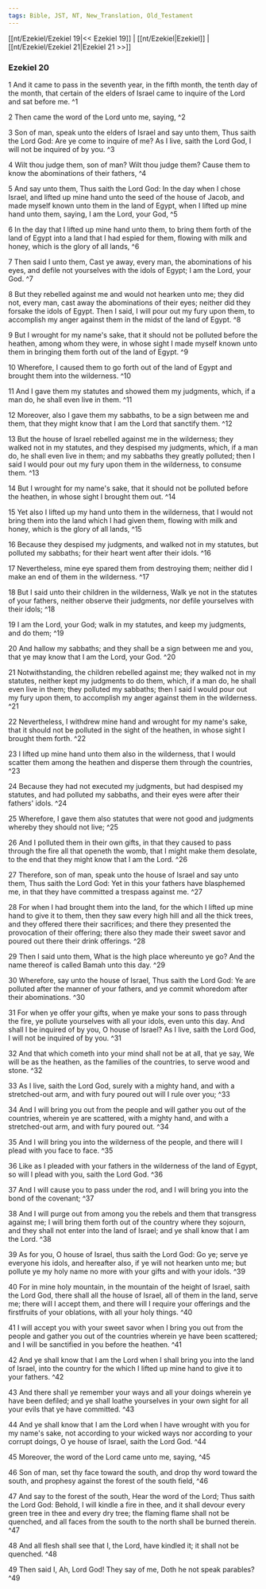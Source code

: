 ```yaml
---
tags: Bible, JST, NT, New_Translation, Old_Testament
---
```


[[nt/Ezekiel/Ezekiel 19|<< Ezekiel 19]] | [[nt/Ezekiel|Ezekiel]] | [[nt/Ezekiel/Ezekiel 21|Ezekiel 21 >>]]

### Ezekiel 20

1 And it came to pass in the seventh year, in the fifth month, the tenth day of the month, that certain of the elders of Israel came to inquire of the Lord and sat before me.  ^1

2 Then came the word of the Lord unto me, saying,  ^2

3 Son of man, speak unto the elders of Israel and say unto them, Thus saith the Lord God: Are ye come to inquire of me? As I live, saith the Lord God, I will not be inquired of by you.  ^3

4 Wilt thou judge them, son of man? Wilt thou judge them? Cause them to know the abominations of their fathers,  ^4

5 And say unto them, Thus saith the Lord God: In the day when I chose Israel, and lifted up mine hand unto the seed of the house of Jacob, and made myself known unto them in the land of Egypt, when I lifted up mine hand unto them, saying, I am the Lord, your God,  ^5

6 In the day that I lifted up mine hand unto them, to bring them forth of the land of Egypt into a land that I had espied for them, flowing with milk and honey, which is the glory of all lands,  ^6

7 Then said I unto them, Cast ye away, every man, the abominations of his eyes, and defile not yourselves with the idols of Egypt; I am the Lord, your God.  ^7

8 But they rebelled against me and would not hearken unto me; they did not, every man, cast away the abominations of their eyes; neither did they forsake the idols of Egypt. Then I said, I will pour out my fury upon them, to accomplish my anger against them in the midst of the land of Egypt.  ^8

9 But I wrought for my name\'s sake, that it should not be polluted before the heathen, among whom they were, in whose sight I made myself known unto them in bringing them forth out of the land of Egypt.  ^9

10 Wherefore, I caused them to go forth out of the land of Egypt and brought them into the wilderness.  ^10

11 And I gave them my statutes and showed them my judgments, which, if a man do, he shall even live in them.  ^11

12 Moreover, also I gave them my sabbaths, to be a sign between me and them, that they might know that I am the Lord that sanctify them.  ^12

13 But the house of Israel rebelled against me in the wilderness; they walked not in my statutes, and they despised my judgments, which, if a man do, he shall even live in them; and my sabbaths they greatly polluted; then I said I would pour out my fury upon them in the wilderness, to consume them.  ^13

14 But I wrought for my name\'s sake, that it should not be polluted before the heathen, in whose sight I brought them out.  ^14

15 Yet also I lifted up my hand unto them in the wilderness, that I would not bring them into the land which I had given them, flowing with milk and honey, which is the glory of all lands,  ^15

16 Because they despised my judgments, and walked not in my statutes, but polluted my sabbaths; for their heart went after their idols.  ^16

17 Nevertheless, mine eye spared them from destroying them; neither did I make an end of them in the wilderness.  ^17

18 But I said unto their children in the wilderness, Walk ye not in the statutes of your fathers, neither observe their judgments, nor defile yourselves with their idols;  ^18

19 I am the Lord, your God; walk in my statutes, and keep my judgments, and do them;  ^19

20 And hallow my sabbaths; and they shall be a sign between me and you, that ye may know that I am the Lord, your God.  ^20

21 Notwithstanding, the children rebelled against me; they walked not in my statutes, neither kept my judgments to do them, which, if a man do, he shall even live in them; they polluted my sabbaths; then I said I would pour out my fury upon them, to accomplish my anger against them in the wilderness.  ^21

22 Nevertheless, I withdrew mine hand and wrought for my name\'s sake, that it should not be polluted in the sight of the heathen, in whose sight I brought them forth.  ^22

23 I lifted up mine hand unto them also in the wilderness, that I would scatter them among the heathen and disperse them through the countries,  ^23

24 Because they had not executed my judgments, but had despised my statutes, and had polluted my sabbaths, and their eyes were after their fathers\' idols.  ^24

25 Wherefore, I gave them also statutes that were not good and judgments whereby they should not live;  ^25

26 And I polluted them in their own gifts, in that they caused to pass through the fire all that openeth the womb, that I might make them desolate, to the end that they might know that I am the Lord.  ^26

27 Therefore, son of man, speak unto the house of Israel and say unto them, Thus saith the Lord God: Yet in this your fathers have blasphemed me, in that they have committed a trespass against me.  ^27

28 For when I had brought them into the land, for the which I lifted up mine hand to give it to them, then they saw every high hill and all the thick trees, and they offered there their sacrifices; and there they presented the provocation of their offering; there also they made their sweet savor and poured out there their drink offerings.  ^28

29 Then I said unto them, What is the high place whereunto ye go? And the name thereof is called Bamah unto this day.  ^29

30 Wherefore, say unto the house of Israel, Thus saith the Lord God: Ye are polluted after the manner of your fathers, and ye commit whoredom after their abominations.  ^30

31 For when ye offer your gifts, when ye make your sons to pass through the fire, ye pollute yourselves with all your idols, even unto this day. And shall I be inquired of by you, O house of Israel? As I live, saith the Lord God, I will not be inquired of by you.  ^31

32 And that which cometh into your mind shall not be at all, that ye say, We will be as the heathen, as the families of the countries, to serve wood and stone.  ^32

33 As I live, saith the Lord God, surely with a mighty hand, and with a stretched-out arm, and with fury poured out will I rule over you;  ^33

34 And I will bring you out from the people and will gather you out of the countries, wherein ye are scattered, with a mighty hand, and with a stretched-out arm, and with fury poured out.  ^34

35 And I will bring you into the wilderness of the people, and there will I plead with you face to face.  ^35

36 Like as I pleaded with your fathers in the wilderness of the land of Egypt, so will I plead with you, saith the Lord God.  ^36

37 And I will cause you to pass under the rod, and I will bring you into the bond of the covenant;  ^37

38 And I will purge out from among you the rebels and them that transgress against me; I will bring them forth out of the country where they sojourn, and they shall not enter into the land of Israel; and ye shall know that I am the Lord.  ^38

39 As for you, O house of Israel, thus saith the Lord God: Go ye; serve ye everyone his idols, and hereafter also, if ye will not hearken unto me; but pollute ye my holy name no more with your gifts and with your idols.  ^39

40 For in mine holy mountain, in the mountain of the height of Israel, saith the Lord God, there shall all the house of Israel, all of them in the land, serve me; there will I accept them, and there will I require your offerings and the firstfruits of your oblations, with all your holy things.  ^40

41 I will accept you with your sweet savor when I bring you out from the people and gather you out of the countries wherein ye have been scattered; and I will be sanctified in you before the heathen.  ^41

42 And ye shall know that I am the Lord when I shall bring you into the land of Israel, into the country for the which I lifted up mine hand to give it to your fathers.  ^42

43 And there shall ye remember your ways and all your doings wherein ye have been defiled; and ye shall loathe yourselves in your own sight for all your evils that ye have committed.  ^43

44 And ye shall know that I am the Lord when I have wrought with you for my name\'s sake, not according to your wicked ways nor according to your corrupt doings, O ye house of Israel, saith the Lord God.  ^44

45 Moreover, the word of the Lord came unto me, saying,  ^45

46 Son of man, set thy face toward the south, and drop thy word toward the south, and prophesy against the forest of the south field,  ^46

47 And say to the forest of the south, Hear the word of the Lord; Thus saith the Lord God: Behold, I will kindle a fire in thee, and it shall devour every green tree in thee and every dry tree; the flaming flame shall not be quenched, and all faces from the south to the north shall be burned therein.  ^47

48 And all flesh shall see that I, the Lord, have kindled it; it shall not be quenched.  ^48

49 Then said I, Ah, Lord God! They say of me, Doth he not speak parables?  ^49

 
